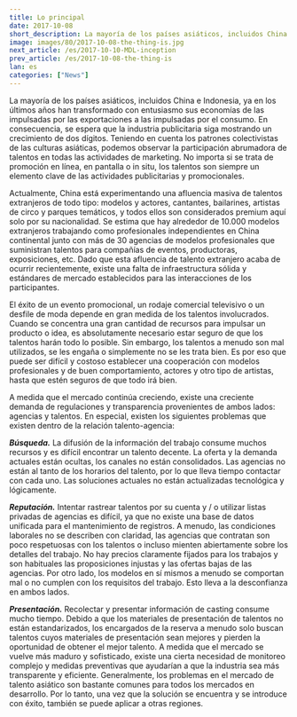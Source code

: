 ```yaml
---
title: Lo principal
date: 2017-10-08
short_description: La mayoría de los países asiáticos, incluidos China e Indonesia, ya en los últimos años han transformado con entusiasmo sus economías
image: images/80/2017-10-08-the-thing-is.jpg
next_article: /es/2017-10-10-MDL-inception
prev_article: /es/2017-10-08-the-thing-is
lan: es
categories: ["News"]
---
```



La mayoría de los países asiáticos, incluidos China e Indonesia, ya en los últimos años han transformado con entusiasmo sus economías de las impulsadas por las exportaciones a las impulsadas por el consumo. En consecuencia, se espera que la industria publicitaria siga mostrando un crecimiento de dos dígitos. Teniendo en cuenta los patrones colectivistas de las culturas asiáticas, podemos observar la participación abrumadora de talentos en todas las actividades de marketing. No importa si se trata de promoción en línea, en pantalla o in situ, los talentos son siempre un elemento clave de las actividades publicitarias y promocionales.

Actualmente, China está experimentando una afluencia masiva de talentos extranjeros de todo tipo: modelos y actores, cantantes, bailarines, artistas de circo y parques temáticos, y todos ellos son considerados premium aquí solo por su nacionalidad. Se estima que hay alrededor de 10.000 modelos extranjeros trabajando como profesionales independientes en China continental junto con más de 30 agencias de modelos profesionales que suministran talentos para compañías de eventos, productoras, exposiciones, etc. Dado que esta afluencia de talento extranjero acaba de ocurrir recientemente, existe una falta de infraestructura sólida y estándares de mercado establecidos para las interacciones de los participantes.

El éxito de un evento promocional, un rodaje comercial televisivo o un desfile de moda depende en gran medida de los talentos involucrados. Cuando se concentra una gran cantidad de recursos para impulsar un producto o idea, es absolutamente necesario estar seguro de que los talentos harán todo lo posible. Sin embargo, los talentos a menudo son mal utilizados, se les engaña o simplemente no se les trata bien. Es por eso que puede ser difícil y costoso establecer una cooperación con modelos profesionales y de buen comportamiento, actores y otro tipo de artistas, hasta que estén seguros de que todo irá bien.

A medida que el mercado continúa creciendo, existe una creciente demanda de regulaciones y transparencia provenientes de ambos lados: agencias y talentos. En especial, existen los siguientes problemas que existen dentro de la relación talento-agencia:

***Búsqueda.*** La difusión de la información del trabajo consume muchos recursos y es difícil encontrar un talento decente. La oferta y la demanda actuales están ocultas, los canales no están consolidados. Las agencias no están al tanto de los horarios del talento, por lo que lleva tiempo contactar con cada uno. Las soluciones actuales no están actualizadas tecnológica y lógicamente.

***Reputación.*** Intentar rastrear talentos por su cuenta y / o utilizar listas privadas de agencias es difícil, ya que no existe una base de datos unificada para el mantenimiento de registros. A menudo, las condiciones laborales no se describen con claridad, las agencias que contratan son poco respetuosas con los talentos o incluso mienten abiertamente sobre los detalles del trabajo. No hay precios claramente fijados para los trabajos y son habituales las proposiciones injustas y las ofertas bajas de las agencias. Por otro lado, los modelos en sí mismos a menudo se comportan mal o no cumplen con los requisitos del trabajo. Esto lleva a la desconfianza en ambos lados.

***Presentación.*** Recolectar y presentar información de casting consume mucho tiempo. Debido a que los materiales de presentación de talentos no están estandarizados, los encargados de la reserva a menudo solo buscan talentos cuyos materiales de presentación sean mejores y pierden la oportunidad de obtener el mejor talento.
A medida que el mercado se vuelve más maduro y sofisticado, existe una cierta necesidad de monitoreo complejo y medidas preventivas que ayudarían a que la industria sea más transparente y eficiente. Generalmente, los problemas en el mercado de talento asiático son bastante comunes para todos los mercados en desarrollo. Por lo tanto, una vez que la solución se encuentra y se introduce con éxito, también se puede aplicar a otras regiones.
